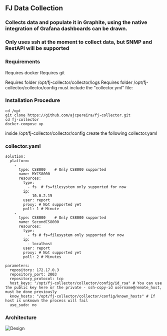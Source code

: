 ## FJ Data Collection
### Collects data and populate it in Graphite, using the native integration of Grafana dashboards can be drawn.
### Only uses ssh at the moment to collect data, but SNMP and RestAPI will be supported


### Requirements

Requires docker
Requires git

Requires folder /opt/fj-collector/collector/logs
Requires folder /opt/fj-collector/collector/config must include the "collector.yml" file:

### Installation Procedure

````
cd /opt
git clone https://github.com/ajcpereira/fj-collector.git
cd fj-collector
docker-compose up
````

inside /opt/fj-collector/collector/config create the following collector.yaml
 
### collector.yaml
````
solution: 
  platform: 
    - 
      type: CS8000    # Only CS8000 supported
      name: MYCS8000
      resources: 
        type: 
          - fs  # fs=filesystem only supported for now
        ip: 
          - 10.0.2.15
        user: report
        proxy: # Not supported yet
        poll: 1 # Minute
    - 
      type: CS8000    # Only CS8000 supported
      name: SecondCS8000
      resources: 
        type: 
          - fs # fs=filesystem only supported for now
        ip: 
          - localhost
        user: report
        proxy: # Not supported yet
        poll: 2 # Minutes

parameters:
  repository: 172.17.0.3
  repository_port: 2003
  repository_protocol: tcp
  host_keys: "/opt/fj-collector/collector/config/id_rsa" # You can use the public key here or the private - ssh-copy-id username@remote_host, must be done previously
  know_hosts: "/opt/fj-collector/collector/config/known_hosts" # If host is unknown the process will fail
  use_sudo: no
````  

### Architecture
![Design](https://github.com/ajcpereira/reporting/raw/main/img/design.png)


